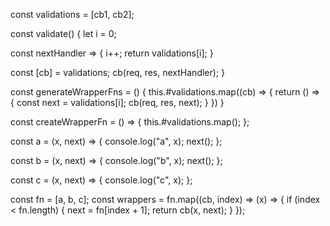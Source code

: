 const validations = [cb1, cb2];

const validate() {
let i = 0;

const nextHandler => {
i++;
return validations[i];
}

const [cb] = validations;
cb(req, res, nextHandler);
}

const generateWrapperFns = () {
this.#validations.map((cb) => {
return () => {
const next = validations[i];
cb(req, res, next);
}
})
}

const createWrapperFn = () => {
  this.#validations.map();
};

const a = (x, next) => {
  console.log("a", x);
  next();
};

const b = (x, next) => {
  console.log("b", x);
  next();
};

const c = (x, next) => {
  console.log("c", x);
};

const fn = [a, b, c];
const wrappers = fn.map((cb, index) => (x) => {
  if (index < fn.length) {
    next = fn[index + 1];
   return  cb(x, next);
  }
});
